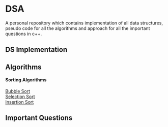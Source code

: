 # DSA
A personal repository which contains implementation of all data structures, pseudo code for all the algorithms and approach for all the important questions in c++.
## DS Implementation
## Algorithms
<h4>Sorting Algorithms</h4>
<a href="https://github.com/shivamparashar165/DSA/blob/main/bubbleSort.cpp">Bubble Sort</a><br>
<a href="https://github.com/shivamparashar165/DSA/blob/main/selectionSort.cpp">Selection Sort</a><br>
<a href="https://github.com/shivamparashar165/DSA/blob/main/insertionSort.cpp">Insertion Sort</a><br>

## Important Questions

